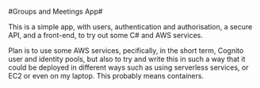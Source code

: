 #Groups and Meetings App#

This is a simple app, with users, authentication and authorisation, a secure API, and a front-end, to try out some C# and AWS services.

Plan is to use some AWS services, pecifically, in the short term, Cognito user and identity pools, but also to try and write this
in such a way that it could be deployed in different ways such as using serverless services, or EC2 or even on my laptop.  This probably
means containers.